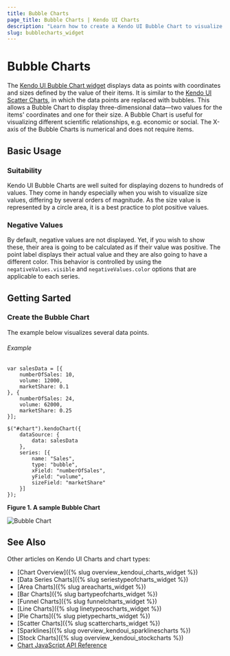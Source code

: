 ```yaml
---
title: Bubble Charts
page_title: Bubble Charts | Kendo UI Charts
description: "Learn how to create a Kendo UI Bubble Chart to visualize data points and how to set its properties."
slug: bubblecharts_widget
---
```


# Bubble Charts

The [Kendo UI Bubble Chart widget](http://demos.telerik.com/kendo-ui/bubble-charts/index) displays data as points with coordinates and sizes defined by the value of their items. It is similar to the [Kendo UI Scatter Charts](http://demos.telerik.com/kendo-ui/scatter-charts/index), in which the data points are replaced with bubbles. This allows a Bubble Chart to display three-dimensional data&mdash;two values for the items' coordinates and one for their size. A Bubble Chart is useful for visualizing different scientific relationships, e.g. economic or social. The X-axis of the Bubble Charts is numerical and does not require items.

## Basic Usage

### Suitability

Kendo UI Bubble Charts are well suited for displaying dozens to hundreds of values. They come in handy especially when you wish to visualize size values, differing by several orders of magnitude. As the size value is represented by a circle area, it is a best practice to plot positive values.

### Negative Values

By default, negative values are not displayed. Yet, if you wish to show these, their area is going to be calculated as if their value was positive. The point label displays their actual value and they are also going to have a different color. This behavior is controlled by using the `negativeValues.visible` and `negativeValues.color` options that are applicable to each series.

## Getting Sarted

### Create the Bubble Chart

The example below visualizes several data points.

###### Example

    var salesData = [{
        numberOfSales: 10,
        volume: 12000,
        marketShare: 0.1
    }, {
        numberOfSales: 24,
        volume: 62000,
        marketShare: 0.25
    }];

    $("#chart").kendoChart({
        dataSource: {
            data: salesData
        },
        series: [{
            name: "Sales",
            type: "bubble",
            xField: "numberOfSales",
            yField: "volume",
            sizeField: "marketShare"
        }]
    });

**Figure 1. A sample Bubble Chart**

 ![Bubble Chart](/controls/charts/chart-types/chart-bubble.png)

## See Also

 Other articles on Kendo UI Charts and chart types:

 * [Chart Overview]({% slug overview_kendoui_charts_widget %})
 * [Data Series Charts]({% slug seriestypeofcharts_widget %})
 * [Area Charts]({% slug areacharts_widget %})
 * [Bar Charts]({% slug bartypeofcharts_widget %})
 * [Funnel Charts]({% slug funnelcharts_widget %})
 * [Line Charts]({% slug linetypeoscharts_widget %})
 * [Pie Charts]({% slug pietypecharts_widget %})
 * [Scatter Charts]({% slug scattercharts_widget %})
 * [Sparklines]({% slug overview_kendoui_sparklinescharts %})
 * [Stock Charts]({% slug overview_kendoui_stockcharts %})
 * [Chart JavaScript API Reference](/api/javascript/dataviz/ui/chart)
